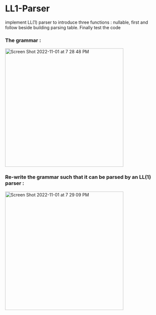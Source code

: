 # LL1-Parser
implement LL(1) parser to introduce three functions : nullable, first and follow beside building parsing table. Finally test the code 

### The grammar :
<img width="384" alt="Screen Shot 2022-11-01 at 7 28 48 PM" src="https://user-images.githubusercontent.com/68879499/199285634-693129a0-d4a2-4e3c-8341-24668a951e6c.png">


### Re-write the grammar such that it can be parsed by an LL(1) parser :
<img width="384" alt="Screen Shot 2022-11-01 at 7 29 09 PM" src="https://user-images.githubusercontent.com/68879499/199285703-3f199c12-dd87-4bf0-b4d5-9df5cd6900f8.png">


